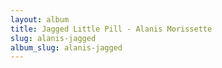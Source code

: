 ```yaml
---
layout: album
title: Jagged Little Pill - Alanis Morissette
slug: alanis-jagged
album_slug: alanis-jagged
---
```

